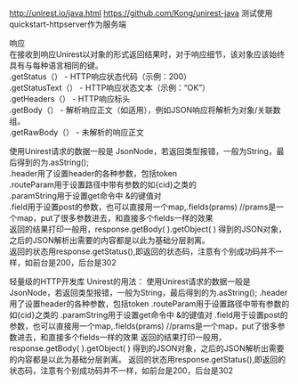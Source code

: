 http://unirest.io/java.html
https://github.com/Kong/unirest-java
测试使用quickstart-httpserver作为服务端


响应  
在接收到响应Unirest以对象的形式返回结果时，对于响应细节，该对象应该始终具有与每种语言相同的键。  
.getStatus（） - HTTP响应状态代码（示例：200）  
.getStatusText（） - HTTP响应状态文本（示例：“OK”）  
.getHeaders（） - HTTP响应标头  
.getBody（） - 解析响应正文（如适用），例如JSON响应将解析为对象/关联数组。  
.getRawBody（） - 未解析的响应正文  

 使用Unirest请求的数据一般是 JsonNode，若返回类型报错，一般为String，最后得到的为.asString();  
.header用了设置header的各种参数，包括token  
.routeParam用于设置路径中带有参数的如{cid}之类的  
.paramString用于设置get命令中 &的键值对  
.field用于设置post的参数，也可以直接用一个map,.fields(prams)    //prams是一个map，put了很多参数进去，和直接多个fields一样的效果  
返回的结果打印一般用，response.getBody( ).getObject( )    得到的JSON对象，之后的JSON解析出需要的内容都是以此为基础分层剥离。  
返回的状态用response.getStatus(),即返回的状态码，注意有个别成功码并不一样，如前台是200，后台是302  


轻量级的HTTP开发库 Unirest的用法：
 使用Unirest请求的数据一般是 JsonNode，若返回类型报错，一般为String，最后得到的为.asString();
.header用了设置header的各种参数，包括token
.routeParam用于设置路径中带有参数的如{cid}之类的
.paramString用于设置get命令中 &的键值对
.field用于设置post的参数，也可以直接用一个map,.fields(prams)    //prams是一个map，put了很多参数进去，和直接多个fields一样的效果
返回的结果打印一般用，response.getBody( ).getObject( )    得到的JSON对象，之后的JSON解析出需要的内容都是以此为基础分层剥离。
返回的状态用response.getStatus(),即返回的状态码，注意有个别成功码并不一样，如前台是200，后台是302